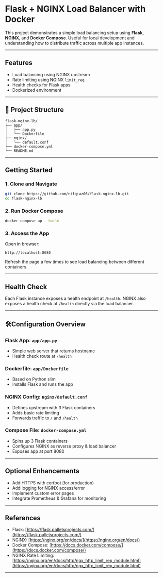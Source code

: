 # Flask + NGINX Load Balancer with Docker

This project demonstrates a simple load balancing setup using **Flask**, **NGINX**, and **Docker Compose**. Useful for local development and understanding how to distribute traffic across multiple app instances.

---

## Features

- Load balancing using NGINX upstream
- Rate limiting using NGINX `limit_req`
- Health checks for Flask apps
- Dockerized environment

---

## 📁 Project Structure

```
flask-nginx-lb/
├── app/
│   ├── app.py
│   └── Dockerfile
├── nginx/
│   └── default.conf
├── docker-compose.yml
└── README.md
```

---

## Getting Started

### 1. Clone and Navigate

```bash
git clone https://github.com/rifqiaz06/flask-nginx-lb.git
cd flask-nginx-lb
```

### 2. Run Docker Compose

```bash
docker-compose up --build
```

### 3. Access the App

Open in browser:

```
http://localhost:8080
```

Refresh the page a few times to see load balancing between different containers.

---

## Health Check

Each Flask instance exposes a health endpoint at `/health`. NGINX also exposes a health check at `/health` directly via the load balancer.

---

## 🛠Configuration Overview

### Flask App: `app/app.py`

- Simple web server that returns hostname
- Health check route at `/health`

### Dockerfile: `app/Dockerfile`

- Based on Python slim
- Installs Flask and runs the app

### NGINX Config: `nginx/default.conf`

- Defines upstream with 3 Flask containers
- Adds basic rate limiting
- Forwards traffic to `/` and `/health`

### Compose File: `docker-compose.yml`

- Spins up 3 Flask containers
- Configures NGINX as reverse proxy & load balancer
- Exposes app at port 8080

---

## Optional Enhancements

- Add HTTPS with certbot (for production)
- Add logging for NGINX access/error
- Implement custom error pages
- Integrate Prometheus & Grafana for monitoring

---

## References

- Flask: [https://flask.palletsprojects.com/](https://flask.palletsprojects.com/)
- NGINX: [https://nginx.org/en/docs/](https://nginx.org/en/docs/)
- Docker Compose: [https://docs.docker.com/compose/](https://docs.docker.com/compose/)
- NGINX Rate Limiting: [https://nginx.org/en/docs/http/ngx_http_limit_req_module.html](https://nginx.org/en/docs/http/ngx_http_limit_req_module.html)

---
